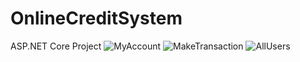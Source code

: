 # OnlineCreditSystem
ASP.NET Core Project
![MyAccount](https://user-images.githubusercontent.com/53313278/175338949-1841ac44-21e2-4cdf-9d0e-3255b85577b9.jpeg)
![MakeTransaction](https://user-images.githubusercontent.com/53313278/175338961-adf9a300-ffc2-4b67-916c-308f01206037.jpeg)
![AllUsers](https://user-images.githubusercontent.com/53313278/175338980-0036551a-44be-44c3-aa0f-3930ed51ba9a.jpeg)
